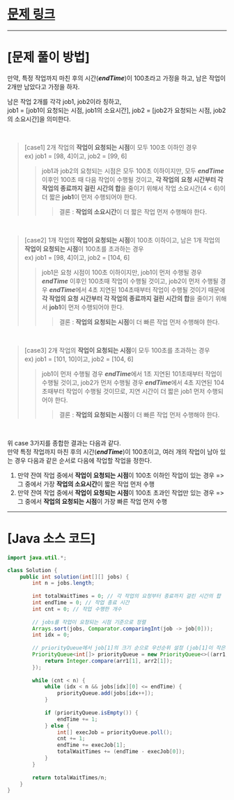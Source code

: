 # [문제 링크](https://school.programmers.co.kr/learn/courses/30/lessons/42627?language=java)

---
# [문제 풀이 방법]
만약, 특정 작업까지 마친 후의 시간(***endTime***)이 100초라고 가정을 하고, 남은 작업이 2개만 남았다고 가정을 하자. 

남은 작업 2개를 각각 job1, job2이라 칭하고,  
job1 = [job1이 요청되는 시점, job1의 소요시간], job2 = [job2가 요청되는 시점, job2의 소요시간]을 의미한다.  

<br>

> [case1] 2개 작업의 **작업이 요청되는 시점**이 모두 100초 이하인 경우  
> ex) job1 = [98, 4]이고, job2 = [99, 6]
> > job1과 job2의 요청되는 시점은 모두 100초 이하이지만, 모두 ***endTime*** 이후인 100초 때 다음 작업이 수행될 것이고, **각 작업의 요청 시간부터 각 작업의 종료까지 걸린 시간의 합**을 줄이기 위해서 작업 소요시간(4 < 6)이 더 짧은 **job1**이 먼저 수행되어야 한다.
> > > 결론 : **작업의 소요시간**이 더 짧은 작업 먼저 수행해야 한다.

<br>

> [case2] 1개 작업의 **작업이 요청되는 시점**이 100초 이하이고, 남은 1개 작업의 **작업이 요청되는 시점**이 100초를 초과하는 경우  
> ex) job1 = [98, 4]이고, job2 = [104, 6]
> > job1은 요청 시점이 100초 이하이지만, job1이 먼저 수행될 경우 ***endTime*** 이후인 100초때 작업이 수행될 것이고, job2이 먼저 수행될 경우 ***endTime***에서 4초 지연된 104초때부터 작업이 수행될 것이기 때문에 **각 작업의 요청 시간부터 각 작업의 종료까지 걸린 시간의 합**을 줄이기 위해서 **job1**이 먼저 수행되어야 한다.
> > > 결론 : **작업의 요청되는 시점**이 더 빠른 작업 먼저 수행해야 한다.

<br>

> [case3] 2개 작업의 **작업이 요청되는 시점**이 모두 100초를 초과하는 경우   
> ex) job1 = [101, 10]이고, job2 = [104, 6]
> > job1이 먼저 수행될 경우 ***endTime***에서 1초 지연된 101초때부터 작업이 수행될 것이고, job2가 먼저 수행될 경우 ***endTime***에서 4초 지연된 104초때부터 작업이 수행될 것이므로, 지연 시간이 더 짧은 job1 먼저 수행되어야 한다.
> > > 결론 : **작업의 요청되는 시점**이 더 빠른 작업 먼저 수행해야 한다.

<br>

위 case 3가지를 종합한 결과는 다음과 같다.  
만약 특정 작업까지 마친 후의 시간(***endTime***)이 100초이고, 여러 개의 작업이 남아 있는 경우 다음과 같은 순서로 다음에 작업할 작업을 정한다.
1. 만약 잔여 작업 중에서 **작업이 요청되는 시점**이 100초 이하인 작업이 있는 경우 => 그 중에서 가장 **작업의 소요시간**이 짧은 작업 먼저 수행
2. 만약 잔여 작업 중에서 **작업이 요청되는 시점**이 100초 초과인 작업만 있는 경우 => 그 중에서 **작업의 요청되는 시점**이 가장 빠른 작업 먼저 수행
---
# [Java 소스 코드]
```java
import java.util.*;

class Solution {
    public int solution(int[][] jobs) {
        int n = jobs.length;
        
        int totalWaitTimes = 0; // 각 작업의 요청부터 종료까지 걸린 시간의 합
        int endTime = 0; // 작업 종료 시간
        int cnt = 0; // 작업 수행한 개수
        
        // jobs를 작업이 요청되는 시점 기준으로 정렬
        Arrays.sort(jobs, Comparator.comparingInt(job -> job[0]));
        int idx = 0;
        
        // priorityQueue에서 job[1]의 크기 순으로 우선순위 설정 (job[1]이 작은 수 먼저 꺼내짐)
        PriorityQueue<int[]> priorityQueue = new PriorityQueue<>((arr1, arr2) -> {
            return Integer.compare(arr1[1], arr2[1]);
        });
        
        while (cnt < n) {            
            while (idx < n && jobs[idx][0] <= endTime) {
                priorityQueue.add(jobs[idx++]); 
            }
            
            if (priorityQueue.isEmpty()) {
                endTime += 1;
            } else {
                int[] execJob = priorityQueue.poll(); 
                cnt += 1;
                endTime += execJob[1];
                totalWaitTimes += (endTime - execJob[0]);
            }
        }
        
        return totalWaitTimes/n; 
    }
}
```
